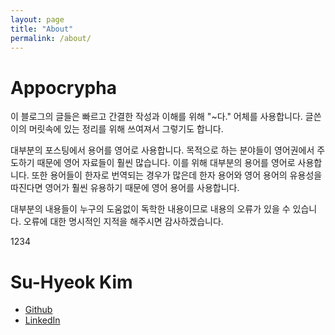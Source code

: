 ```yaml
---
layout: page
title: "About"
permalink: /about/
---
```


# Appocrypha

이 블로그의 글들은 빠르고 간결한 작성과 이해를 위해 "~다." 어체를 사용합니다. 글쓴이의 머릿속에 있는 정리를 위해 쓰여져서 그렇기도 합니다.

대부분의 포스팅에서 용어를 영어로 사용합니다. 목적으로 하는 분야들이 영어권에서 주도하기 때문에 영어 자료들이 훨씬 많습니다. 이를 위해 대부분의 용어를 영어로 사용합니다. 또한 용어들이 한자로 번역되는 경우가 많은데 한자 용어와 영어 용어의 유용성을 따진다면 영어가 훨씬 유용하기 때문에 영어 용어를 사용합니다.

대부분의 내용들이 누구의 도움없이 독학한 내용이므로 내용의 오류가 있을 수 있습니다. 오류에 대한 명시적인 지적을 해주시면 감사하겠습니다.

1234

# Su-Hyeok Kim

 - [Github](https://github.com/suhyeokkim)
 - [LinkedIn](https://www.linkedin.com/in/su-hyeok-kim-3b502413b/)
